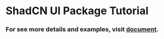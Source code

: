 # ShadCN UI Package Tutorial

### For see more details and examples, visit [document](https://ui.shadcn.com/docs/components).
